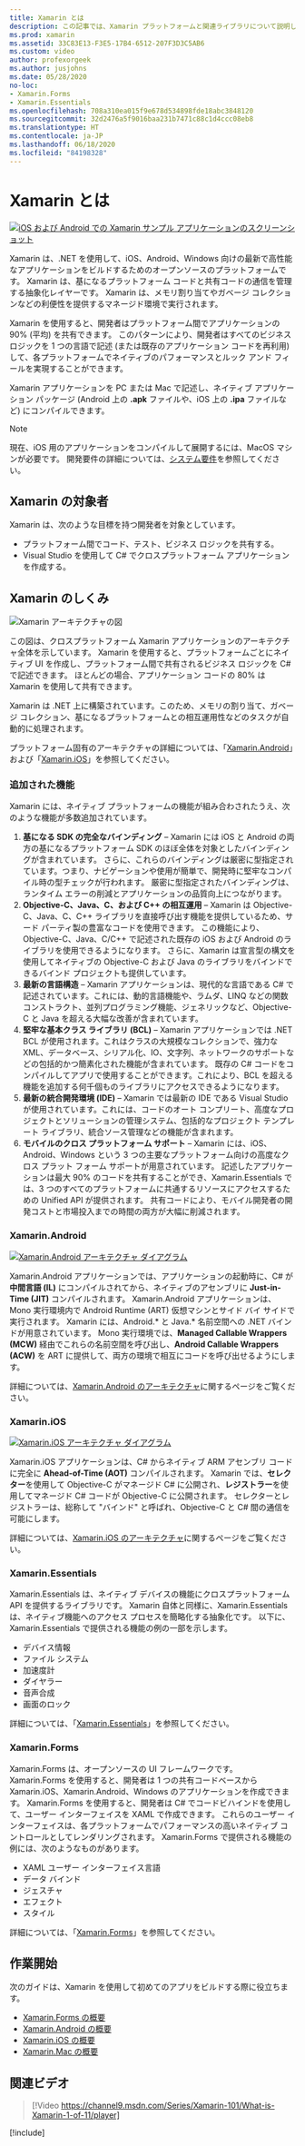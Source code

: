 ```yaml
---
title: Xamarin とは
description: この記事では、Xamarin プラットフォームと関連ライブラリについて説明します。
ms.prod: xamarin
ms.assetid: 33C83E13-F3E5-17B4-6512-207F3D3C5AB6
ms.custom: video
author: profexorgeek
ms.author: jusjohns
ms.date: 05/28/2020
no-loc:
- Xamarin.Forms
- Xamarin.Essentials
ms.openlocfilehash: 708a310ea015f9e678d534898fde18abc3848120
ms.sourcegitcommit: 32d2476a5f9016baa231b7471c88c1d4ccc08eb8
ms.translationtype: HT
ms.contentlocale: ja-JP
ms.lasthandoff: 06/18/2020
ms.locfileid: "84198328"
---
```

# <a name="what-is-xamarin"></a>Xamarin とは

[![iOS および Android での Xamarin サンプル アプリケーションのスクリーンショット](what-is-xamarin-images/xamarin-app-cropped.png)](what-is-xamarin-images/xamarin-app.png#lightbox)

Xamarin は、.NET を使用して、iOS、Android、Windows 向けの最新で高性能なアプリケーションをビルドするためのオープンソースのプラットフォームです。 Xamarin は、基になるプラットフォーム コードと共有コードの通信を管理する抽象化レイヤーです。 Xamarin は、メモリ割り当てやガベージ コレクションなどの利便性を提供するマネージド環境で実行されます。

Xamarin を使用すると、開発者はプラットフォーム間でアプリケーションの 90% (平均) を共有できます。 このパターンにより、開発者はすべてのビジネス ロジックを 1 つの言語で記述 (または既存のアプリケーション コードを再利用) して、各プラットフォームでネイティブのパフォーマンスとルック アンド フィールを実現することができます。

Xamarin アプリケーションを PC または Mac で記述し、ネイティブ アプリケーション パッケージ (Android 上の **.apk** ファイルや、iOS 上の **.ipa** ファイルなど) にコンパイルできます。

> [!NOTE]
> 現在、iOS 用のアプリケーションをコンパイルして展開するには、MacOS マシンが必要です。 開発要件の詳細については、[システム要件](~/cross-platform/get-started/requirements.md#macos-requirements)を参照してください。

## <a name="who-xamarin-is-for"></a>Xamarin の対象者

Xamarin は、次のような目標を持つ開発者を対象としています。

- プラットフォーム間でコード、テスト、ビジネス ロジックを共有する。
- Visual Studio を使用して C# でクロスプラットフォーム アプリケーションを作成する。

## <a name="how-xamarin-works"></a>Xamarin のしくみ

![Xamarin アーキテクチャの図](what-is-xamarin-images/xamarin-architecture.png)

この図は、クロスプラットフォーム Xamarin アプリケーションのアーキテクチャ全体を示しています。 Xamarin を使用すると、プラットフォームごとにネイティブ UI を作成し、プラットフォーム間で共有されるビジネス ロジックを C# で記述できます。 ほとんどの場合、アプリケーション コードの 80% は Xamarin を使用して共有できます。

Xamarin は .NET 上に構築されています。このため、メモリの割り当て、ガベージ コレクション、基になるプラットフォームとの相互運用性などのタスクが自動的に処理されます。

プラットフォーム固有のアーキテクチャの詳細については、「[Xamarin.Android](#xamarinandroid)」および「[Xamarin.iOS](#xamarinios)」を参照してください。

### <a name="added-features"></a>追加された機能

Xamarin には、ネイティブ プラットフォームの機能が組み合わされたうえ、次のような機能が多数追加されています。

1. **基になる SDK の完全なバインディング** – Xamarin には iOS と Android の両方の基になるプラットフォーム SDK のほぼ全体を対象としたバインディングが含まれています。 さらに、これらのバインディングは厳密に型指定されています。つまり、ナビゲーションや使用が簡単で、開発時に堅牢なコンパイル時の型チェックが行われます。 厳密に型指定されたバインディングは、ランタイム エラーの削減とアプリケーションの品質向上につながります。
1. **Objective-C、Java、C、および C++ の相互運用** – Xamarin は Objective-C、Java、C、C++ ライブラリを直接呼び出す機能を提供しているため、サード パーティ製の豊富なコードを使用できます。 この機能により、Objective-C、Java、C/C++ で記述された既存の iOS および Android のライブラリを使用できるようになります。 さらに、Xamarin は宣言型の構文を使用してネイティブの Objective-C および Java のライブラリをバインドできるバインド プロジェクトも提供しています。
1. **最新の言語構造** – Xamarin アプリケーションは、現代的な言語である C# で記述されています。これには、動的言語機能や、ラムダ、LINQ などの関数コンストラクト、並列プログラミング機能、ジェネリックなど、Objective-C と Java を超える大幅な改善が含まれています。
1. **堅牢な基本クラス ライブラリ (BCL)** – Xamarin アプリケーションでは .NET BCL が使用されます。これはクラスの大規模なコレクションで、強力な XML、データベース、シリアル化、IO、文字列、ネットワークのサポートなどの包括的かつ簡素化された機能が含まれています。 既存の C# コードをコンパイルしてアプリで使用することができます。これにより、BCL を超える機能を追加する何千個ものライブラリにアクセスできるようになります。
1. **最新の統合開発環境 (IDE)** – Xamarin では最新の IDE である Visual Studio が使用されています。これには、コードのオート コンプリート、高度なプロジェクトとソリューションの管理システム、包括的なプロジェクト テンプレート ライブラリ、統合ソース管理などの機能が含まれます。
1. **モバイルのクロス プラットフォーム サポート** – Xamarin には、iOS、Android、Windows という 3 つの主要なプラットフォーム向けの高度なクロス プラット フォーム サポートが用意されています。 記述したアプリケーションは最大 90% のコードを共有することができ、Xamarin.Essentials では、3 つのすべてのプラットフォームに共通するリソースにアクセスするための Unified API が提供されます。 共有コードにより、モバイル開発者の開発コストと市場投入までの時間の両方が大幅に削減されます。

### <a name="xamarinandroid"></a>Xamarin.Android

[![Xamarin.Android アーキテクチャ ダイアグラム](what-is-xamarin-images/android-architecture-cropped.png)](what-is-xamarin-images/android-architecture.png#lightbox)

Xamarin.Android アプリケーションでは、アプリケーションの起動時に、C# が **中間言語 (IL)** にコンパイルされてから、ネイティブのアセンブリに **Just-in-Time (JIT)** コンパイルされます。 Xamarin.Android アプリケーションは、Mono 実行環境内で Android Runtime (ART) 仮想マシンとサイド バイ サイドで実行されます。 Xamarin には、Android.* と Java.* 名前空間への .NET バインドが用意されています。 Mono 実行環境では、**Managed Callable Wrappers (MCW)** 経由でこれらの名前空間を呼び出し、**Android Callable Wrappers (ACW)** を ART に提供して、両方の環境で相互にコードを呼び出せるようにします。

詳細については、[Xamarin.Android のアーキテクチャ](~/android/internals/architecture.md)に関するページをご覧ください。

### <a name="xamarinios"></a>Xamarin.iOS

[![Xamarin.iOS アーキテクチャ ダイアグラム](what-is-xamarin-images/ios-architecture-cropped.png)](what-is-xamarin-images/ios-architecture.png#lightbox)

Xamarin.iOS アプリケーションは、C# からネイティブ ARM アセンブリ コードに完全に **Ahead-of-Time (AOT)** コンパイルされます。 Xamarin では、**セレクター**を使用して Objective-C がマネージド C# に公開され、**レジストラー**を使用してマネージド C# コードが Objective-C に公開されます。 セレクターとレジストラーは、総称して "バインド" と呼ばれ、Objective-C と C# 間の通信を可能にします。

詳細については、[Xamarin.iOS のアーキテクチャ](~/ios/internals/architecture.md)に関するページをご覧ください。

### Xamarin.Essentials

Xamarin.Essentials は、ネイティブ デバイスの機能にクロスプラットフォーム API を提供するライブラリです。 Xamarin 自体と同様に、Xamarin.Essentials は、ネイティブ機能へのアクセス プロセスを簡略化する抽象化です。 以下に、Xamarin.Essentials で提供される機能の例の一部を示します。

- デバイス情報
- ファイル システム
- 加速度計
- ダイヤラー
- 音声合成
- 画面のロック

詳細については、「[Xamarin.Essentials](~/essentials/index.md)」を参照してください。

### Xamarin.Forms

Xamarin.Forms は、オープンソースの UI フレームワークです。 Xamarin.Forms を使用すると、開発者は 1 つの共有コードベースから Xamarin.iOS、Xamarin.Android、Windows のアプリケーションを作成できます。 Xamarin.Forms を使用すると、開発者は C# でコードビハインドを使用して、ユーザー インターフェイスを XAML で作成できます。 これらのユーザー インターフェイスは、各プラットフォームでパフォーマンスの高いネイティブ コントロールとしてレンダリングされます。 Xamarin.Forms で提供される機能の例には、次のようなものがあります。

- XAML ユーザー インターフェイス言語
- データ バインド
- ジェスチャ
- エフェクト
- スタイル

詳細については、「[Xamarin.Forms](~/xamarin-forms/index.yml)」を参照してください。

## <a name="get-started"></a>作業開始

次のガイドは、Xamarin を使用して初めてのアプリをビルドする際に役立ちます。

- [Xamarin.Forms の概要](~/xamarin-forms/index.yml)
- [Xamarin.Android の概要](~/android/index.yml)
- [Xamarin.iOS の概要](~/ios/index.yml)
- [Xamarin.Mac の概要](~/mac/index.yml)

## <a name="related-video"></a>関連ビデオ

> [!Video https://channel9.msdn.com/Series/Xamarin-101/What-is-Xamarin-1-of-11/player]

[!include[](~/essentials/includes/xamarin-show-essentials.md)]
